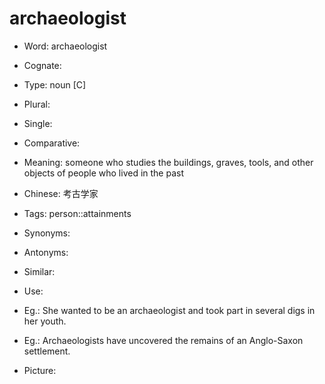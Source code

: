 # archaeologist

- Word: archaeologist
- Cognate: 

- Type: noun [C]
- Plural: 
- Single: 
- Comparative: 
- Meaning: someone who studies the buildings, graves, tools, and other objects of people who lived in the past
- Chinese: 考古学家
- Tags: person::attainments
- Synonyms: 
- Antonyms: 
- Similar: 
- Use: 
- Eg.: She wanted to be an archaeologist and took part in several digs in her youth.
- Eg.: Archaeologists have uncovered the remains of an Anglo-Saxon settlement.
- Picture: 

